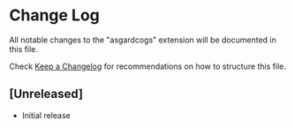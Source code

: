 # Change Log

All notable changes to the "asgardcogs" extension will be documented in this file.

Check [Keep a Changelog](http://keepachangelog.com/) for recommendations on how to structure this file.

## [Unreleased]

- Initial release
